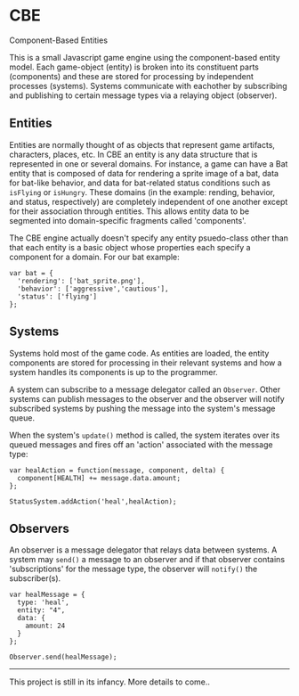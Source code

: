 CBE
===

Component-Based Entities


This is a small Javascript game engine using the component-based entity model. Each game-object (entity) is broken into its constituent parts (components) and these are stored for processing by independent processes (systems). Systems communicate with eachother by subscribing and publishing to certain message types via a relaying object (observer).


Entities
--------

Entities are normally thought of as objects that represent game artifacts, characters, places, etc. In CBE an entity is any data structure that is represented in one or several domains. For instance, a game can have a Bat entity that is composed of data for rendering a sprite image of a bat, data for bat-like behavior, and data for bat-related status conditions such as `isFlying` or `isHungry`. These domains (in the example: rending, behavior, and status, respectively) are completely independent of one another except for their association through entities. This allows entity data to be segmented into domain-specific fragments called 'components'. 

The CBE engine actually doesn't specify any entity psuedo-class other than that each entity is a basic object whose properties each specify a component for a domain. For our bat example:

    var bat = {
      'rendering': ['bat_sprite.png'],
      'behavior': ['aggressive','cautious'],
      'status': ['flying']
    };


Systems
-------

Systems hold most of the game code. As entities are loaded, the entity components are stored for processing in their relevant systems and how a system handles its components is up to the programmer.

A system can subscribe to a message delegator called an `Observer`. Other systems can publish messages to the observer and the observer will notify subscribed systems by pushing the message into the system's message queue.

When the system's `update()` method is called, the system iterates over its queued messages and fires off an 'action' associated with the message type:


    var healAction = function(message, component, delta) {
      component[HEALTH] += message.data.amount;
    };
    
    StatusSystem.addAction('heal',healAction);


Observers
---------

An observer is a message delegator that relays data between systems. A system may `send()` a message to an observer and if that observer contains 'subscriptions' for the message type, the observer will `notify()` the subscriber(s).

    var healMessage = {
      type: 'heal',
      entity: "4",
      data: {
        amount: 24
      }
    };

    Observer.send(healMessage);




---

This project is still in its infancy. More details to come..
